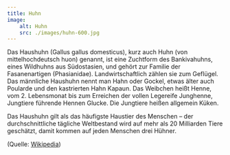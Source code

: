 ```yaml
---
title: Huhn
image:
    alt: Huhn
    src: ./images/huhn-600.jpg
---
```

Das Haushuhn (Gallus gallus domesticus), kurz auch Huhn (von mittelhochdeutsch huon) genannt, ist eine Zuchtform des Bankivahuhns, eines Wildhuhns aus Südostasien, und gehört zur Familie der Fasanenartigen (Phasianidae). Landwirtschaftlich zählen sie zum Geflügel. Das männliche Haushuhn nennt man Hahn oder Gockel, etwas älter auch Poularde und den kastrierten Hahn Kapaun. Das Weibchen heißt Henne, vom 2. Lebensmonat bis zum Erreichen der vollen Legereife Junghenne, Jungtiere führende Hennen Glucke. Die Jungtiere heißen allgemein Küken.

Das Haushuhn gilt als das häufigste Haustier des Menschen – der durchschnittliche tägliche Weltbestand wird auf mehr als 20 Milliarden Tiere geschätzt, damit kommen auf jeden Menschen drei Hühner.

(Quelle: [Wikipedia](https://de.wikipedia.org/wiki/Haushuhn))